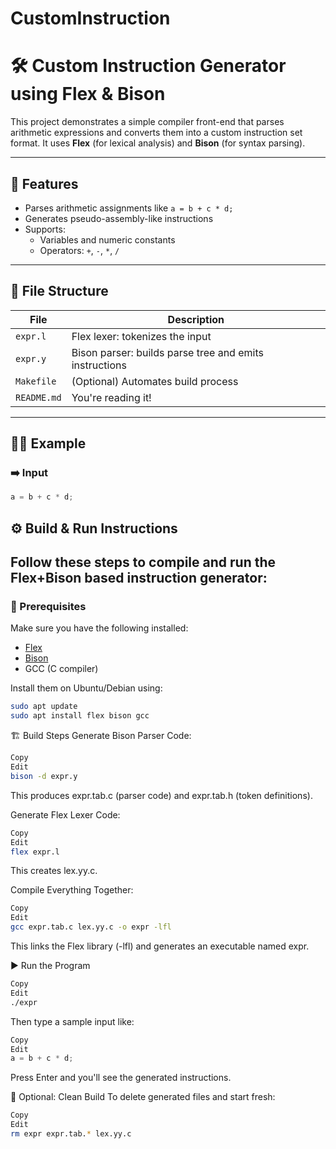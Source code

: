 # CustomInstruction
# 🛠️ Custom Instruction Generator using Flex & Bison

This project demonstrates a simple compiler front-end that parses arithmetic expressions and converts them into a custom instruction set format. It uses **Flex** (for lexical analysis) and **Bison** (for syntax parsing).

---

## 📌 Features

- Parses arithmetic assignments like `a = b + c * d;`
- Generates pseudo-assembly-like instructions
- Supports:
  - Variables and numeric constants
  - Operators: `+`, `-`, `*`, `/`

---

## 📁 File Structure

| File        | Description                                 |
|-------------|---------------------------------------------|
| `expr.l`    | Flex lexer: tokenizes the input             |
| `expr.y`    | Bison parser: builds parse tree and emits instructions |
| `Makefile`  | (Optional) Automates build process          |
| `README.md` | You're reading it!                          |

---

## 🧑‍💻 Example

### ➡️ Input
```c
a = b + c * d;
```

## ⚙️ Build & Run Instructions

Follow these steps to compile and run the Flex+Bison based instruction generator:
---

### 🧰 Prerequisites

Make sure you have the following installed:

- [Flex](https://github.com/westes/flex)
- [Bison](https://www.gnu.org/software/bison/)
- GCC (C compiler)

Install them on Ubuntu/Debian using:

```bash
sudo apt update
sudo apt install flex bison gcc
```

🏗️ Build Steps
Generate Bison Parser Code:

```bash
Copy
Edit
bison -d expr.y
```
This produces expr.tab.c (parser code) and expr.tab.h (token definitions).

Generate Flex Lexer Code:

```bash
Copy
Edit
flex expr.l
```
This creates lex.yy.c.

Compile Everything Together:

```bash
Copy
Edit
gcc expr.tab.c lex.yy.c -o expr -lfl
```
This links the Flex library (-lfl) and generates an executable named expr.

▶️ Run the Program
```bash
Copy
Edit
./expr
```
Then type a sample input like:

```c
Copy
Edit
a = b + c * d;
```
Press Enter and you'll see the generated instructions.

🔁 Optional: Clean Build
To delete generated files and start fresh:

```bash
Copy
Edit
rm expr expr.tab.* lex.yy.c
```
